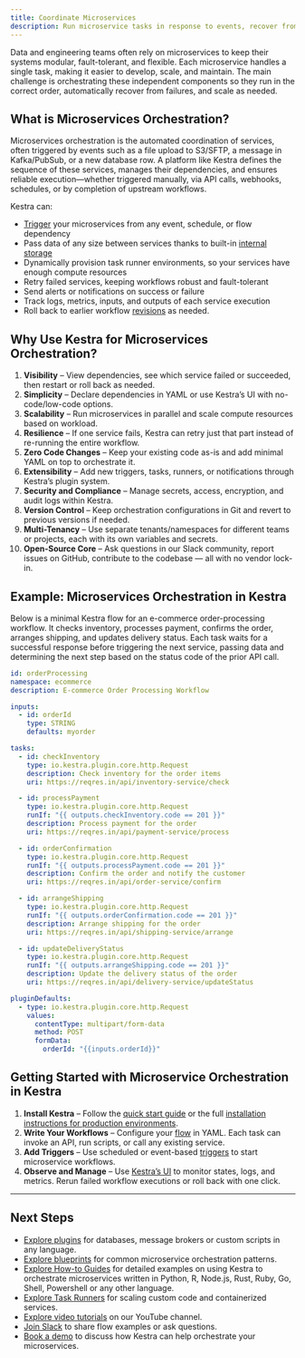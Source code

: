 ```yaml
---
title: Coordinate Microservices
description: Run microservice tasks in response to events, recover from failures, and scale as needed
---
```


Data and engineering teams often rely on microservices to keep their systems modular, fault-tolerant, and flexible. Each microservice handles a single task, making it easier to develop, scale, and maintain. The main challenge is orchestrating these independent components so they run in the correct order, automatically recover from failures, and scale as needed.

## What is Microservices Orchestration?

Microservices orchestration is the automated coordination of services, often triggered by events such as a file upload to S3/SFTP, a message in Kafka/PubSub, or a new database row. A platform like Kestra defines the sequence of these services, manages their dependencies, and ensures reliable execution—whether triggered manually, via API calls, webhooks, schedules, or by completion of upstream workflows.

Kestra can:
- [Trigger](../04.workflow-components/07.triggers/index.md) your microservices from any event, schedule, or flow dependency
- Pass data of any size between services thanks to built-in [internal storage](../07.architecture/09.internal-storage.md)
- Dynamically provision task runner environments, so your services have enough compute resources
- Retry failed services, keeping workflows robust and fault-tolerant
- Send alerts or notifications on success or failure
- Track logs, metrics, inputs, and outputs of each service execution
- Roll back to earlier workflow [revisions](../15.how-to-guides/rollback-and-revision-history.md) as needed.

## Why Use Kestra for Microservices Orchestration?

1. **Visibility** – View dependencies, see which service failed or succeeded, then restart or roll back as needed.
2. **Simplicity** – Declare dependencies in YAML or use Kestra’s UI with no-code/low-code options.
3. **Scalability** – Run microservices in parallel and scale compute resources based on workload.
4. **Resilience** – If one service fails, Kestra can retry just that part instead of re-running the entire workflow.
5. **Zero Code Changes** – Keep your existing code as-is and add minimal YAML on top to orchestrate it.
6. **Extensibility** – Add new triggers, tasks, runners, or notifications through Kestra’s plugin system.
7. **Security and Compliance** – Manage secrets, access, encryption, and audit logs within Kestra.
8. **Version Control** – Keep orchestration configurations in Git and revert to previous versions if needed.
9. **Multi-Tenancy** – Use separate tenants/namespaces for different teams or projects, each with its own variables and secrets.
10. **Open-Source Core** – Ask questions in our Slack community, report issues on GitHub, contribute to the codebase — all with no vendor lock-in.

## Example: Microservices Orchestration in Kestra

Below is a minimal Kestra flow for an e-commerce order-processing workflow. It checks inventory, processes payment, confirms the order, arranges shipping, and updates delivery status. Each task waits for a successful response before triggering the next service, passing data and determining the next step based on the status code of the prior API call.

```yaml
id: orderProcessing
namespace: ecommerce
description: E-commerce Order Processing Workflow

inputs:
  - id: orderId
    type: STRING
    defaults: myorder

tasks:
  - id: checkInventory
    type: io.kestra.plugin.core.http.Request
    description: Check inventory for the order items
    uri: https://reqres.in/api/inventory-service/check

  - id: processPayment
    type: io.kestra.plugin.core.http.Request
    runIf: "{{ outputs.checkInventory.code == 201 }}"
    description: Process payment for the order
    uri: https://reqres.in/api/payment-service/process

  - id: orderConfirmation
    type: io.kestra.plugin.core.http.Request
    runIf: "{{ outputs.processPayment.code == 201 }}"
    description: Confirm the order and notify the customer
    uri: https://reqres.in/api/order-service/confirm

  - id: arrangeShipping
    type: io.kestra.plugin.core.http.Request
    runIf: "{{ outputs.orderConfirmation.code == 201 }}"
    description: Arrange shipping for the order
    uri: https://reqres.in/api/shipping-service/arrange

  - id: updateDeliveryStatus
    type: io.kestra.plugin.core.http.Request
    runIf: "{{ outputs.arrangeShipping.code == 201 }}"
    description: Update the delivery status of the order
    uri: https://reqres.in/api/delivery-service/updateStatus

pluginDefaults:
  - type: io.kestra.plugin.core.http.Request
    values:
      contentType: multipart/form-data
      method: POST
      formData:
        orderId: "{{inputs.orderId}}"
```

## Getting Started with Microservice Orchestration in Kestra

1. **Install Kestra** – Follow the [quick start guide](../01.getting-started/01.quickstart.md) or the full [installation instructions for production environments](../02.installation/index.md).
2. **Write Your Workflows** – Configure your [flow](../03.tutorial/index.md) in YAML. Each task can invoke an API, run scripts, or call any existing service.
3. **Add Triggers** – Use scheduled or event-based [triggers](../04.workflow-components/07.triggers/index.md) to start microservice workflows.
4. **Observe and Manage** – Use [Kestra’s UI](../08.ui/index.md) to monitor states, logs, and metrics. Rerun failed workflow executions or roll back with one click.

---

## Next Steps
- [Explore plugins](https://kestra.io/plugins) for databases, message brokers or custom scripts in any language.
- [Explore blueprints](https://kestra.io/blueprints) for common microservice orchestration patterns.
- [Explore How-to Guides](../15.how-to-guides/index.md) for detailed examples on using Kestra to orchestrate microservices written in Python, R, Node.js, Rust, Ruby, Go, Shell, Powershell or any other language.
- [Explore Task Runners](../06.enterprise/04.scalability/task-runners.md) for scaling custom code and containerized services.
- [Explore video tutorials](https://www.youtube.com/@kestra-io) on our YouTube channel.
- [Join Slack](https://kestra.io/slack) to share flow examples or ask questions.
- [Book a demo](https://kestra.io/demo) to discuss how Kestra can help orchestrate your microservices.
